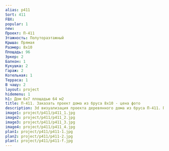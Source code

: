 ```yaml
---
alias: p411
Sort: 411
FBX: 
popular: 1
new: 
Проект: П-411
Этажность: Полутораэтажный
Крыша: Прямая
Размер: 8х10
Площадь: 96
Эркер: 2
Балкон: 1
Кукушка: 2
Гараж: 2
Котельная: 1
Терраса: 1
В чашу: 2
layout: project
hidemenu: 1
h1: Дом 6х7 площадью 64 м2
title: П-411. Заказать проект дома из бруса 8х10 - цена фото
description: 3d визуализация проекта деревянного дома из бруса П-411. Площадь 96 м2, размер 8х10. Вы можете внести любые изменения в проект.
image1: project/p411/p411_1.jpg
image2: project/p411/p411_2.jpg
image3: project/p411/p411_3.jpg
image4: project/p411/p411_4.jpg
plan1: project/p411/p411-1.jpg
plan2: project/p411/p411-2.jpg
planl: project/p411/p411-f.jpg
---
```

